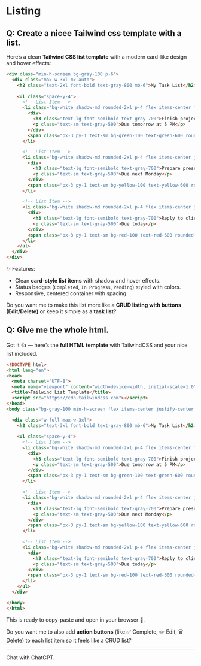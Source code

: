 # Listing

## Q: Create a nicee Tailwind css template with a list.

Here’s a clean **Tailwind CSS list template** with a modern card-like design and hover effects:

```html
<div class="min-h-screen bg-gray-100 p-6">
  <div class="max-w-3xl mx-auto">
    <h2 class="text-2xl font-bold text-gray-800 mb-6">My Task List</h2>
    
    <ul class="space-y-4">
      <!-- List Item -->
      <li class="bg-white shadow-md rounded-2xl p-4 flex items-center justify-between hover:shadow-lg transition">
        <div>
          <h3 class="text-lg font-semibold text-gray-700">Finish project report</h3>
          <p class="text-sm text-gray-500">Due tomorrow at 5 PM</p>
        </div>
        <span class="px-3 py-1 text-sm bg-green-100 text-green-600 rounded-full">Completed</span>
      </li>

      <!-- List Item -->
      <li class="bg-white shadow-md rounded-2xl p-4 flex items-center justify-between hover:shadow-lg transition">
        <div>
          <h3 class="text-lg font-semibold text-gray-700">Prepare presentation slides</h3>
          <p class="text-sm text-gray-500">Due next Monday</p>
        </div>
        <span class="px-3 py-1 text-sm bg-yellow-100 text-yellow-600 rounded-full">In Progress</span>
      </li>

      <!-- List Item -->
      <li class="bg-white shadow-md rounded-2xl p-4 flex items-center justify-between hover:shadow-lg transition">
        <div>
          <h3 class="text-lg font-semibold text-gray-700">Reply to client emails</h3>
          <p class="text-sm text-gray-500">Due today</p>
        </div>
        <span class="px-3 py-1 text-sm bg-red-100 text-red-600 rounded-full">Pending</span>
      </li>
    </ul>
  </div>
</div>
```

✨ Features:

* Clean **card-style list items** with shadow and hover effects.
* Status badges (`Completed`, `In Progress`, `Pending`) styled with colors.
* Responsive, centered container with spacing.

Do you want me to make this list more like a **CRUD listing with buttons (Edit/Delete)** or keep it simple as a **task list**?

## Q: Give me the whole html.

Got it 👍 — here’s the **full HTML template** with TailwindCSS and your nice list included.

```html
<!DOCTYPE html>
<html lang="en">
<head>
  <meta charset="UTF-8">
  <meta name="viewport" content="width=device-width, initial-scale=1.0">
  <title>Tailwind List Template</title>
  <script src="https://cdn.tailwindcss.com"></script>
</head>
<body class="bg-gray-100 min-h-screen flex items-center justify-center p-6">

  <div class="w-full max-w-3xl">
    <h2 class="text-3xl font-bold text-gray-800 mb-6">My Task List</h2>
    
    <ul class="space-y-4">
      <!-- List Item -->
      <li class="bg-white shadow-md rounded-2xl p-4 flex items-center justify-between hover:shadow-lg transition">
        <div>
          <h3 class="text-lg font-semibold text-gray-700">Finish project report</h3>
          <p class="text-sm text-gray-500">Due tomorrow at 5 PM</p>
        </div>
        <span class="px-3 py-1 text-sm bg-green-100 text-green-600 rounded-full">Completed</span>
      </li>

      <!-- List Item -->
      <li class="bg-white shadow-md rounded-2xl p-4 flex items-center justify-between hover:shadow-lg transition">
        <div>
          <h3 class="text-lg font-semibold text-gray-700">Prepare presentation slides</h3>
          <p class="text-sm text-gray-500">Due next Monday</p>
        </div>
        <span class="px-3 py-1 text-sm bg-yellow-100 text-yellow-600 rounded-full">In Progress</span>
      </li>

      <!-- List Item -->
      <li class="bg-white shadow-md rounded-2xl p-4 flex items-center justify-between hover:shadow-lg transition">
        <div>
          <h3 class="text-lg font-semibold text-gray-700">Reply to client emails</h3>
          <p class="text-sm text-gray-500">Due today</p>
        </div>
        <span class="px-3 py-1 text-sm bg-red-100 text-red-600 rounded-full">Pending</span>
      </li>
    </ul>
  </div>

</body>
</html>
```

This is ready to copy-paste and open in your browser 🚀.

Do you want me to also add **action buttons** (like ✅ Complete, ✏️ Edit, 🗑 Delete) to each list item so it feels like a CRUD list?

---

Chat with ChatGPT.
